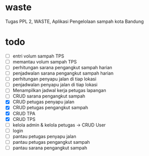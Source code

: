 # waste
Tugas PPL 2, WASTE, Aplikasi Pengelolaan sampah kota Bandung

# todo
-[ ] entri volum sampah TPS
-[ ] memantau volum sampah TPS
-[ ] perhitungan sarana pengangkut sampah harian
-[ ] penjadwalan sarana pengangkut sampah harian
-[ ] perhitungan penyapu jalan di tiap lokasi
-[ ] penjadwalan penyapu jalan di tiap lokasi
-[ ] Menampilkan jadwal kerja petugas lapangan
-[ ] CRUD sarana pengangkut sampah
-[x] CRUD petugas penyapu jalan
-[x] CRUD petugas pengangkut sampah
-[x] CRUD TPA
-[x] CRUD TPS
-[ ] kelola admin & kelola petugas -> CRUD User
-[ ] login
-[ ] pantau petugas penyapu jalan
-[ ] pantau petugas pengangkut sampah
-[ ] pantau sarana pengangkut sampah
